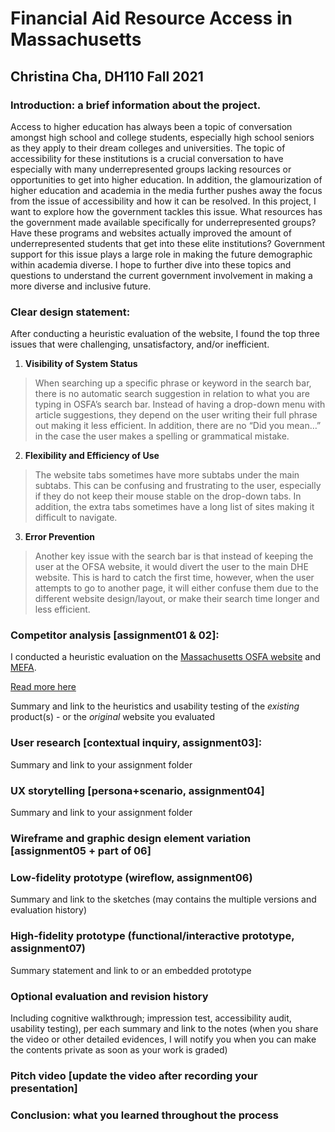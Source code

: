 # Financial Aid Resource Access in Massachusetts 
## Christina Cha, DH110 Fall 2021

### Introduction: a brief information about the project. 
Access to higher education has always been a topic of conversation amongst high school and college students, especially high school seniors as they apply to their dream colleges and universities. The topic of accessibility for these institutions is a crucial conversation to have especially with many underrepresented groups lacking resources or opportunities to get into higher education. In addition, the glamourization of higher education and academia in the media further pushes away the focus from the issue of accessibility and how it can be resolved. In this project, I want to explore how the government tackles this issue. What resources has the government made available specifically for underrepresented groups? Have these programs and websites actually improved the amount of underrepresented students that get into these elite institutions? Government support for this issue plays a large role in making the future demographic within academia diverse. I hope to further dive into these topics and questions to understand the current government involvement in making a more diverse and inclusive future.

### Clear design statement: 
After conducting a heuristic evaluation of the website, I found the top three issues that were challenging, unsatisfactory, and/or inefficient.

1. **Visibility of System Status**

> When searching up a specific phrase or keyword in the search bar, there is no automatic search suggestion in relation to what you are typing in OSFA’s search bar. Instead of having a drop-down menu with article suggestions, they depend on the user writing their full phrase out making it less efficient. In addition, there are no “Did you mean…” in the case the user makes a spelling or grammatical mistake.

2. **Flexibility and Efficiency of Use**

> The website tabs sometimes have more subtabs under the main subtabs. This can be confusing and frustrating to the user, especially if they do not keep their mouse stable on the drop-down tabs. In addition, the extra tabs sometimes have a long list of sites making it difficult to navigate.

3. **Error Prevention**

> Another key issue with the search bar is that instead of keeping the user at the OFSA website, it would divert the user to the main DHE website. This is hard to catch the first time, however, when the user attempts to go to another page, it will either confuse them due to the different website design/layout, or make their search time longer and less efficient.

### Competitor analysis [assignment01 & 02]:

I conducted a heuristic evaluation on the [Massachusetts OSFA website](https://www.mass.edu/osfa/home/home.asp) and [MEFA](https://www.mefa.org/).  

[Read more here](https://github.com/ygcha/DH110-CHRISTINACHA/tree/main/assignment01)

Summary and link to the heuristics and usability testing of the *existing* product(s) - or the *original* website you evaluated

### User research [contextual inquiry, assignment03]:
Summary and link to your assignment folder

### UX storytelling [persona+scenario, assignment04]
Summary and link to your assignment folder

### Wireframe and graphic design element variation [assignment05 + part of 06]

### Low-fidelity prototype (wireflow, assignment06)
Summary and link to the sketches (may contains the multiple versions and evaluation history)

### High-fidelity prototype (functional/interactive prototype, assignment07)
Summary statement and link to or an embedded prototype

### Optional evaluation and revision history 
Including cognitive walkthrough; impression test, accessibility audit, usability testing), per each summary and link to the notes (when you share the video or other detailed evidences, I will notify you when you can make the contents private as soon as your work is graded)

### Pitch video [update the video after recording your presentation]

### Conclusion: what you learned throughout the process
